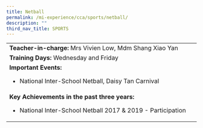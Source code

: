 ```yaml
---
title: Netball
permalink: /mi-experience/cca/sports/netball/
description: ""
third_nav_title: SPORTS
---
```


<table border="0" cellspacing="0" cellpadding="0">
<tbody>
<tr>
<td width="616"><strong>Teacher-in-charge:</strong>&nbsp;Mrs Vivien Low, Mdm Shang Xiao Yan</td>
</tr>
<tr>
<td width="616"><strong>Training Days:</strong>&nbsp;Wednesday and Friday</td>
</tr>
<tr>
<td width="616"><strong>Important Events:</strong><br />
<ul>
<li>National Inter-School Netball, Daisy Tan Carnival</li>
</ul>
</td>
</tr>
<tr>
<td width="616"><strong>Key Achievements in the past three years:</strong><br />
<ul>
<li>National Inter-School Netball 2017 &amp; 2019 - Participation</li>
</ul>
</td>
</tr>
</tbody>
</table>